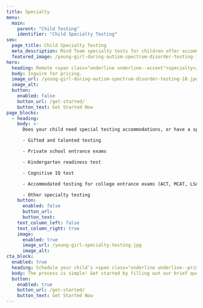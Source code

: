 ```yaml
---
title: Specialty
menu:
  main:
    parent: "Child Testing"
    identifier: "Child Specialty Testing"
seo:
  page_title: Child Specialty Testing
  meta_description: Mind Team specialty tests for children offer accommodation testing and provide professional testing for a variety of specialty school evaluations.
  featured_image: /young-girl-during-autism-spectrum-disorder-testing-10.jpg
hero:
  heading: Remote <span class="underline underline--accent">specialty</span> testing for children
  body: Inquire for pricing.
  image_url: /young-girl-during-autism-spectrum-disorder-testing-10.jpg
  image_alt:
  button:
    enabled: false
    button_url: /get-started/
    button_text: Get Started Now
page_blocks:
  - heading:
    body: >-
      Does your child need special testing accommodations, or have a specialty test they need to complete? Our expert clinicians can administer:

      - Gifted and talented testing

      - Private school entrance exams

      - Kindergarten readiness test 

      - Cognitive IQ test

      - Accommodated testing for college entrance exams (ACT, MCAT, LSAT, etc.)

      - Other specialty testing
    button:
      enabled: false
      button_url:
      button_text:
    text_column_left: false
    text_column_right: true
    image:
      enabled: true
      image_url: /young-girl-specialty-testing.jpg
      image_alt:
cta_block:
  enabled: true
  heading: Schedule your child’s <span class="underline underline--primary">specialty</span> test.
  body: The process is simple! Get started by filling out our brief questionnaire.
  button:
    enabled: true
    button_url: /get-started/
    button_text: Get Started Now
---
```

